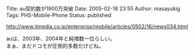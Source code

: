Title: au契約数が1900万突破
Date: 2005-02-18 23:55
Author: masayukig
Tags: PHS-Mobile-Phone
Status: published

<http://www.itmedia.co.jp/enterprise/mobile/articles/0502/16/news034.html>

auは、2003年、2004年と純増数一位らしい。  
まぁ、まだドコモが圧倒的多数だけどね。
